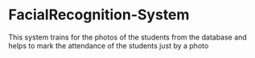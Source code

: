 # FacialRecognition-System
This system trains for the photos of the students from the database and helps to mark the attendance of the students just by a photo
